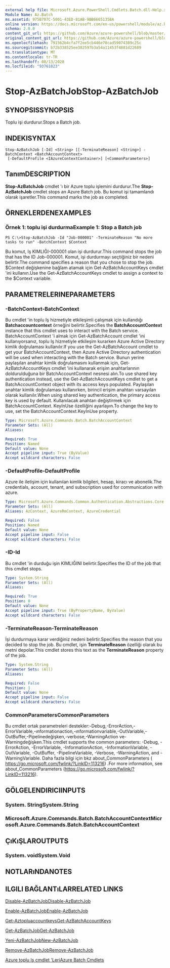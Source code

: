 ```yaml
---
external help file: Microsoft.Azure.PowerShell.Cmdlets.Batch.dll-Help.xml
Module Name: Az.Batch
ms.assetid: 975B707C-5001-43ED-81AB-9BB6665135BA
online version: https://docs.microsoft.com/en-us/powershell/module/az.batch/stop-azbatchjob
schema: 2.0.0
content_git_url: https://github.com/Azure/azure-powershell/blob/master/src/Batch/Batch/help/Stop-AzBatchJob.md
original_content_git_url: https://github.com/Azure/azure-powershell/blob/master/src/Batch/Batch/help/Stop-AzBatchJob.md
ms.openlocfilehash: 791562b4cfa7f2ee5cb446e70cad59074389c25c
ms.sourcegitcommit: b72b338525ee302597b3a54a11453f4881d22689
ms.translationtype: MT
ms.contentlocale: tr-TR
ms.lasthandoff: 08/13/2020
ms.locfileid: "93761823"
---
```

# <span data-ttu-id="78416-101">Stop-AzBatchJob</span><span class="sxs-lookup"><span data-stu-id="78416-101">Stop-AzBatchJob</span></span>

## <span data-ttu-id="78416-102">SYNOPSIS</span><span class="sxs-lookup"><span data-stu-id="78416-102">SYNOPSIS</span></span>
<span data-ttu-id="78416-103">Toplu işi durdurur.</span><span class="sxs-lookup"><span data-stu-id="78416-103">Stops a Batch job.</span></span>

## <span data-ttu-id="78416-104">INDEKI</span><span class="sxs-lookup"><span data-stu-id="78416-104">SYNTAX</span></span>

```
Stop-AzBatchJob [-Id] <String> [[-TerminateReason] <String>] -BatchContext <BatchAccountContext>
 [-DefaultProfile <IAzureContextContainer>] [<CommonParameters>]
```

## <span data-ttu-id="78416-105">Tanım</span><span class="sxs-lookup"><span data-stu-id="78416-105">DESCRIPTION</span></span>
<span data-ttu-id="78416-106">**Stop-AzBatchJob** cmdlet 'ı bir Azure toplu işlemini durdurur.</span><span class="sxs-lookup"><span data-stu-id="78416-106">The **Stop-AzBatchJob** cmdlet stops an Azure Batch job.</span></span>
<span data-ttu-id="78416-107">Bu komut işi tamamlandı olarak işaretler.</span><span class="sxs-lookup"><span data-stu-id="78416-107">This command marks the job as completed.</span></span>

## <span data-ttu-id="78416-108">ÖRNEKLERDEN</span><span class="sxs-lookup"><span data-stu-id="78416-108">EXAMPLES</span></span>

### <span data-ttu-id="78416-109">Örnek 1: toplu işi durdurma</span><span class="sxs-lookup"><span data-stu-id="78416-109">Example 1: Stop a Batch job</span></span>
```
PS C:\>Stop-AzBatchJob -Id "Job-000001" -TerminateReason "No more tasks to run" -BatchContext $Context
```

<span data-ttu-id="78416-110">Bu komut, Iş KIMLIĞI-000001 olan işi durdurur.</span><span class="sxs-lookup"><span data-stu-id="78416-110">This command stops the job that has the ID Job-000001.</span></span>
<span data-ttu-id="78416-111">Komut, işi durdurmayı seçtiğiniz bir nedeni belirtir.</span><span class="sxs-lookup"><span data-stu-id="78416-111">The command specifies a reason that you chose to stop the job.</span></span>
<span data-ttu-id="78416-112">$Context değişkenine bağlam atamak için Get-AzBatchAccountKeys cmdlet 'ini kullanın.</span><span class="sxs-lookup"><span data-stu-id="78416-112">Use the Get-AzBatchAccountKeys cmdlet to assign a context to the $Context variable.</span></span>

## <span data-ttu-id="78416-113">PARAMETRELERINE</span><span class="sxs-lookup"><span data-stu-id="78416-113">PARAMETERS</span></span>

### <span data-ttu-id="78416-114">-BatchContext</span><span class="sxs-lookup"><span data-stu-id="78416-114">-BatchContext</span></span>
<span data-ttu-id="78416-115">Bu cmdlet 'in toplu Iş hizmetiyle etkileşimli çalışmak için kullandığı **Batchaccountcontext** örneğini belirtir.</span><span class="sxs-lookup"><span data-stu-id="78416-115">Specifies the **BatchAccountContext** instance that this cmdlet uses to interact with the Batch service.</span></span>
<span data-ttu-id="78416-116">BatchAccountContext 'i almak için Get-AzBatchAccount cmdlet 'ini kullanıyorsanız, toplu Iş hizmetiyle etkileşim kurarken Azure Active Directory kimlik doğrulaması kullanılır.</span><span class="sxs-lookup"><span data-stu-id="78416-116">If you use the Get-AzBatchAccount cmdlet to get your BatchAccountContext, then Azure Active Directory authentication will be used when interacting with the Batch service.</span></span> <span data-ttu-id="78416-117">Bunun yerine paylaşılan anahtar kimlik doğrulamasını kullanmak için, Get-AzBatchAccountKeys cmdlet 'ini kullanarak erişim anahtarlarının doldurulduğuna bir BatchAccountContext nesnesi alın.</span><span class="sxs-lookup"><span data-stu-id="78416-117">To use shared key authentication instead, use the Get-AzBatchAccountKeys cmdlet to get a BatchAccountContext object with its access keys populated.</span></span> <span data-ttu-id="78416-118">Paylaşılan anahtar kimlik doğrulaması kullanırken, birincil erişim anahtarı varsayılan olarak kullanılır.</span><span class="sxs-lookup"><span data-stu-id="78416-118">When using shared key authentication, the primary access key is used by default.</span></span> <span data-ttu-id="78416-119">Kullanılacak anahtarı değiştirmek için BatchAccountContext. KeyInUse özelliğini ayarlayın.</span><span class="sxs-lookup"><span data-stu-id="78416-119">To change the key to use, set the BatchAccountContext.KeyInUse property.</span></span>

```yaml
Type: Microsoft.Azure.Commands.Batch.BatchAccountContext
Parameter Sets: (All)
Aliases:

Required: True
Position: Named
Default value: None
Accept pipeline input: True (ByValue)
Accept wildcard characters: False
```

### <span data-ttu-id="78416-120">-DefaultProfile</span><span class="sxs-lookup"><span data-stu-id="78416-120">-DefaultProfile</span></span>
<span data-ttu-id="78416-121">Azure ile iletişim için kullanılan kimlik bilgileri, hesap, kiracı ve abonelik.</span><span class="sxs-lookup"><span data-stu-id="78416-121">The credentials, account, tenant, and subscription used for communication with azure.</span></span>

```yaml
Type: Microsoft.Azure.Commands.Common.Authentication.Abstractions.Core.IAzureContextContainer
Parameter Sets: (All)
Aliases: AzContext, AzureRmContext, AzureCredential

Required: False
Position: Named
Default value: None
Accept pipeline input: False
Accept wildcard characters: False
```

### <span data-ttu-id="78416-122">-ID</span><span class="sxs-lookup"><span data-stu-id="78416-122">-Id</span></span>
<span data-ttu-id="78416-123">Bu cmdlet 'in durduğu işin KIMLIĞINI belirtir.</span><span class="sxs-lookup"><span data-stu-id="78416-123">Specifies the ID of the job that this cmdlet stops.</span></span>

```yaml
Type: System.String
Parameter Sets: (All)
Aliases:

Required: True
Position: 0
Default value: None
Accept pipeline input: True (ByPropertyName, ByValue)
Accept wildcard characters: False
```

### <span data-ttu-id="78416-124">-TerminateReason</span><span class="sxs-lookup"><span data-stu-id="78416-124">-TerminateReason</span></span>
<span data-ttu-id="78416-125">İşi durdurmaya karar verdiğiniz nedeni belirtir.</span><span class="sxs-lookup"><span data-stu-id="78416-125">Specifies the reason that you decided to stop the job.</span></span>
<span data-ttu-id="78416-126">Bu cmdlet, işin **TerminateReason** özelliği olarak bu metni depolar.</span><span class="sxs-lookup"><span data-stu-id="78416-126">This cmdlet stores this text as the **TerminateReason** property of the job.</span></span>

```yaml
Type: System.String
Parameter Sets: (All)
Aliases:

Required: False
Position: 1
Default value: None
Accept pipeline input: False
Accept wildcard characters: False
```

### <span data-ttu-id="78416-127">CommonParameters</span><span class="sxs-lookup"><span data-stu-id="78416-127">CommonParameters</span></span>
<span data-ttu-id="78416-128">Bu cmdlet ortak parametreleri destekler:-Debug,-ErrorAction,-ErrorVariable,-ınformationaction,-ınformationvariable,-OutVariable,-OutBuffer,-Pipelinedeğişken,-verbose,-WarningAction ve-Warningdeğişken.</span><span class="sxs-lookup"><span data-stu-id="78416-128">This cmdlet supports the common parameters: -Debug, -ErrorAction, -ErrorVariable, -InformationAction, -InformationVariable, -OutVariable, -OutBuffer, -PipelineVariable, -Verbose, -WarningAction, and -WarningVariable.</span></span> <span data-ttu-id="78416-129">Daha fazla bilgi için bkz about_CommonParameters ( https://go.microsoft.com/fwlink/?LinkID=113216) .</span><span class="sxs-lookup"><span data-stu-id="78416-129">For more information, see about_CommonParameters (https://go.microsoft.com/fwlink/?LinkID=113216).</span></span>

## <span data-ttu-id="78416-130">GÖLGELENDIRICI</span><span class="sxs-lookup"><span data-stu-id="78416-130">INPUTS</span></span>

### <span data-ttu-id="78416-131">System. String</span><span class="sxs-lookup"><span data-stu-id="78416-131">System.String</span></span>

### <span data-ttu-id="78416-132">Microsoft.Azure.Commands.Batch.BatchAccountContext</span><span class="sxs-lookup"><span data-stu-id="78416-132">Microsoft.Azure.Commands.Batch.BatchAccountContext</span></span>

## <span data-ttu-id="78416-133">ÇıKıŞLAR</span><span class="sxs-lookup"><span data-stu-id="78416-133">OUTPUTS</span></span>

### <span data-ttu-id="78416-134">System. void</span><span class="sxs-lookup"><span data-stu-id="78416-134">System.Void</span></span>

## <span data-ttu-id="78416-135">NOTLARıNDA</span><span class="sxs-lookup"><span data-stu-id="78416-135">NOTES</span></span>

## <span data-ttu-id="78416-136">ILGILI BAĞLANTıLAR</span><span class="sxs-lookup"><span data-stu-id="78416-136">RELATED LINKS</span></span>

[<span data-ttu-id="78416-137">Disable-AzBatchJob</span><span class="sxs-lookup"><span data-stu-id="78416-137">Disable-AzBatchJob</span></span>](./Disable-AzBatchJob.md)

[<span data-ttu-id="78416-138">Enable-AzBatchJob</span><span class="sxs-lookup"><span data-stu-id="78416-138">Enable-AzBatchJob</span></span>](./Enable-AzBatchJob.md)

[<span data-ttu-id="78416-139">Get-Aztopluaccountkeys</span><span class="sxs-lookup"><span data-stu-id="78416-139">Get-AzBatchAccountKeys</span></span>](./Get-AzBatchAccountKey.md)

[<span data-ttu-id="78416-140">Get-AzBatchJob</span><span class="sxs-lookup"><span data-stu-id="78416-140">Get-AzBatchJob</span></span>](./Get-AzBatchJob.md)

[<span data-ttu-id="78416-141">Yeni-AzBatchJob</span><span class="sxs-lookup"><span data-stu-id="78416-141">New-AzBatchJob</span></span>](./New-AzBatchJob.md)

[<span data-ttu-id="78416-142">Remove-AzBatchJob</span><span class="sxs-lookup"><span data-stu-id="78416-142">Remove-AzBatchJob</span></span>](./Remove-AzBatchJob.md)

[<span data-ttu-id="78416-143">Azure toplu Iş cmdlet 'Leri</span><span class="sxs-lookup"><span data-stu-id="78416-143">Azure Batch Cmdlets</span></span>](/powershell/module/az.batch)


